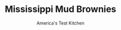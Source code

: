 ---
layout: ../../layouts/MarkdownPostLayout.astro
title: Mississippi Mud Brownies
author: America's Test Kitchen
pubDate: 2023-03-15
description: "Mississippi mud might not sound like something youd like to eat, but Mississippi mud brownies definitely are. To maximize the chocolate flavor in these moist brownies, we added cocoa powder to the brownie base and kept the amount of sugar in check."
image_url: https://res.cloudinary.com/hksqkdlah/image/upload/ar_1:1,c_fill,dpr_2.0,f_auto,fl_lossy.progressive.strip_profile,g_faces:auto,q_auto:low,w_344/36735_sfs-mississippi-mud-brownies-015
tags: ["Desserts or Baked Goods","Chocolate","Brownies & Bars","Cookies"]
calories: 7193
protein: 3
carbohydrates: 37
fats: 
fiber: 2
ingredients: ["6 ounces, unsweetened chocolate, chopped","16 tablespoons (2 sticks), unsalted butter","1 1/2 cups (7½ ounces), all-purpose flour","1/3 cup (1 ounce), Dutch-processed cocoa powder","1/2 teaspoon, salt","3 cups (21 ounces), sugar","5 large, eggs","3/4 cup, chopped pecans","3/4 cup, marshmallow creme","1/4 cup, semisweet chocolate chips","2 teaspoons, vegetable oil"]
serves: 24
time: "1¼ hours, plus 2 hours cooling"
instructions: ["FOR THE BROWNIES: Adjust oven rack to middle position and heat oven to 325 degrees. Line 13- by 9-inch baking dish with aluminum foil, allowing excess to overhang edges. Spray foil with cooking spray.","Melt chocolate and butter in large heatproof bowl set over medium saucepan filled with 1/2 inch of barely simmering water (don’t let bowl touch water), stirring occasionally, until smooth, 5 to 7 minutes; cool slightly. Combine flour, cocoa, and salt in bowl. Whisk sugar and eggs in separate bowl, then whisk in melted chocolate mixture. Stir flour mixture into chocolate mixture until no streaks of flour remain. Fold in pecans and scrape batter evenly into prepared pan. Bake until toothpick inserted in center comes out with a few wet crumbs attached, about 35 minutes. Transfer to wire rack.","FOR THE TOPPING: Spoon marshmallow creme over hot brownies and let sit until softened, about 1 minute. Meanwhile, microwave chocolate chips and oil in small bowl until smooth, 30 to 60 seconds. Following photos at right, spread marshmallow creme evenly over brownies and then drizzle with chocolate. Cool brownies in pan for at least 2 hours. Using foil overhang, lift brownies from pan and cut into 2-inch squares. Serve. (Brownies can be stored in airtight container at room temperature for 2 days.)"]
nutrition: ["135 mg Potassium","81 mg Phosphorus","21 mg Calcium","2 mg Iron","38 mg Magnesium","68 mg Sodium","1 mg Zinc","16 g Fat","5 g Monounsaturated","1 g Polyunsaturated","59 mg Cholesterol","8 g Saturated","2 g Fiber","13 µg Folic acid","11 µg Folate (food)","26 g Sugars","1 µg Vitamin K","11 g Water","37 g Carbs","34 µg Folate equivalent (total)","3 g Protein","81 µg Vitamin A","299 kcal Energy","26 g Sugars, added","7193 calories"]
notes: "Be careful not to overbake these brownies; they should be moist and fudgy."
---
